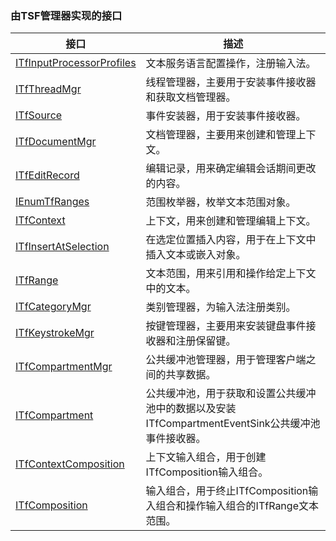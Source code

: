 ### 由TSF管理器实现的接口

接口																		|描述
-|-
[ITfInputProcessorProfiles](TSFmanager/ITfInputProcessorProfiles.md)	|文本服务语言配置操作，注册输入法。
[ITfThreadMgr](TSFmanager/ITfThreadMgr.md)								|线程管理器，主要用于安装事件接收器和获取文档管理器。
[ITfSource](TSFmanager/ITfSource.md)									|事件安装器，用于安装事件接收器。
[ITfDocumentMgr](TSFmanager/ITfDocumentMgr.md)							|文档管理器，主要用来创建和管理上下文。
[ITfEditRecord](TSFmanager/ITfEditRecord.md)							|编辑记录，用来确定编辑会话期间更改的内容。
[IEnumTfRanges](TSFmanager/IEnumTfRanges.md)							|范围枚举器，枚举文本范围对象。
[ITfContext](TSFmanager/ITfContext.md)									|上下文，用来创建和管理编辑上下文。
[ITfInsertAtSelection](TSFmanager/ITfInsertAtSelection.md)				|在选定位置插入内容，用于在上下文中插入文本或嵌入对象。
[ITfRange](TSFmanager/ITfRange.md)										|文本范围，用来引用和操作给定上下文中的文本。
[ITfCategoryMgr](TSFmanager/ITfCategoryMgr.md)							|类别管理器，为输入法注册类别。
[ITfKeystrokeMgr](TSFmanager/ITfKeystrokeMgr.md)						|按键管理器，主要用来安装键盘事件接收器和注册保留键。
[ITfCompartmentMgr](TSFmanager/ITfCompartmentMgr.md)					|公共缓冲池管理器，用于管理客户端之间的共享数据。
[ITfCompartment](TSFmanager/ITfCompartment.md)							|公共缓冲池，用于获取和设置公共缓冲池中的数据以及安装ITfCompartmentEventSink公共缓冲池事件接收器。
[ITfContextComposition](TSFmanager/ITfContextComposition.md)			|上下文输入组合，用于创建ITfComposition输入组合。
[ITfComposition](TSFmanager/ITfContextComposition.md)					|输入组合，用于终止ITfComposition输入组合和操作输入组合的ITfRange文本范围。